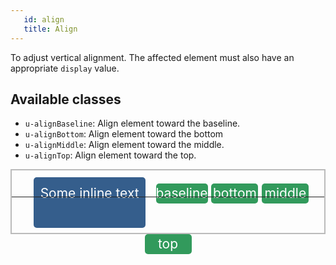 ```yaml
---
   id: align
   title: Align
---
```


<style>
.example-parent {
    border: 2px #bbb solid;
    height: 100px;
    text-align: center;
    position: relative;
    font-size: 1.5em;
    line-height: 1.5em;
}
.example-element {
    background-color: #329A5C;
    border-radius: 5px;
    color: #FFF;
    display: inline-block;
    min-width: 15%;
}
.example-other{
    background-color:#355E8C; 
    height: 60px;
    padding: 0.5em;
    margin: 0.5em;
}
.line{
    border-top: 1px #222 solid;
    width: 100%;
    position: absolute;
    display: block;
    top: 2em;
}


</style>

To adjust vertical alignment. The affected element must also have an
appropriate `display` value.

## Available classes
* `u-alignBaseline`: Align element toward the baseline.
* `u-alignBottom`: Align element toward the bottom
* `u-alignMiddle`: Align element toward the middle.
* `u-alignTop`: Align element toward the top.


<div class="code-sample code-sample--padded">
    <div class="example-parent">
        <div class="line"></div>
        <div class="example-element example-other">Some inline text</div>
        <div class="example-element u-alignBaseline">baseline</div>
        <div class="example-element u-alignBottom">bottom</div>
        <div class="example-element u-alignMiddle">middle</div>
        <div class="example-element u-alignTop">top</div>
    </div>
</div>